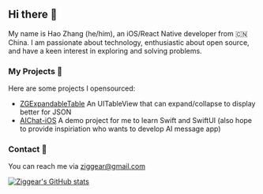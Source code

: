 ## Hi there 👋

My name is Hao Zhang (he/him), an iOS/React Native developer from 🇨🇳 China. 
I am passionate about technology, enthusiastic about open source, and have a keen interest in exploring and solving problems.

### My Projects 📒

Here are some projects I opensourced:

- [ZGExpandableTable](https://github.com/ziggear/ZGExpandableTable/) An UITableView that can expand/collapse to display better for JSON
- [AIChat-iOS](https://github.com/ziggear/AIChat-iOS) A demo project for me to learn Swift and SwiftUI (also hope to provide inspiriation who wants to develop AI message app)

### Contact 📮

You can reach me via ziggear@gmail.com

[![Ziggear's GitHub stats](https://github-readme-stats.vercel.app/api?username=ziggear)](https://github.com/ziggear/github-readme-stats)
